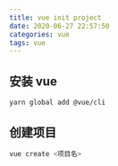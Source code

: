 ```yaml
---
title: vue init project
date: 2020-06-27 22:57:50
categories: vue
tags: vue
---
```


## 安装 vue

```bash
yarn global add @vue/cli
```

## 创建项目

```bash
vue create <项目名>
```
